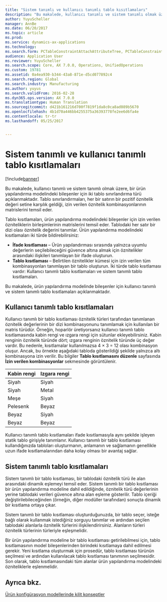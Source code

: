 ```yaml
---
title: "Sistem tanımlı ve kullanıcı tanımlı tablo kısıtlamaları"
description: "Bu makalede, kullanıcı tanımlı ve sistem tanımlı olmak üzere, bir ürün yapılandırma modelindeki bileşenler için iki tablo sınırlandırma türü açıklanmaktadır. Tablo sınırlandırmaları, her bir satırın bir pozitif öznitelik değeri setine karşılık geldiği, izin verilen öznitelik kombinasyonlarının matrislerini temsil eder."
author: YuyuScheller
manager: AnnBe
ms.date: 06/20/2017
ms.topic: article
ms.prod: 
ms.service: dynamics-ax-applications
ms.technology: 
ms.search.form: PCTableConstraintAttachAttributeTree, PCTableConstraintColumnSystem, PCTableConstraintContentUserDef, PCTableConstraintDefinition, PCTableConstraintWizard
audience: Application User
ms.reviewer: YuyuScheller
ms.search.scope: Core, AX 7.0.0, Operations, UnifiedOperations
ms.custom: 19781
ms.assetid: 0a4ea930-b344-43a8-871e-d5cd077892c4
ms.search.region: Global
ms.search.industry: Manufacturing
ms.author: yuyus
ms.search.validFrom: 2016-02-28
ms.dyn365.ops.version: AX 7.0.0
ms.translationtype: Human Translation
ms.sourcegitcommit: d421b161216d700f7819f1da8c0ca8ad089b5670
ms.openlocfilehash: 4b1d70a446bb4255375a36393778fe2ee6d6fa4e
ms.contentlocale: tr-tr
ms.lasthandoff: 05/25/2017


---
```


# <a name="system-defined-and-user-defined-table-constraints"></a>Sistem tanımlı ve kullanıcı tanımlı tablo kısıtlamaları

[!include[banner](../includes/banner.md)]


Bu makalede, kullanıcı tanımlı ve sistem tanımlı olmak üzere, bir ürün yapılandırma modelindeki bileşenler için iki tablo sınırlandırma türü açıklanmaktadır. Tablo sınırlandırmaları, her bir satırın bir pozitif öznitelik değeri setine karşılık geldiği, izin verilen öznitelik kombinasyonlarının matrislerini temsil eder.

Tablo kısıtlamaları, ürün yapılandırma modelindeki bileşenler için izin verilen özniteliklerin birleşimlerinin matrislerini temsil eder. Tablodaki her satır bir dizi olası öznitelik değerini tanımlar. Ürün yapılandırma modelindeki kısıtlamaları iki türde bildirebilirsiniz:

-   **İfade kısıtlaması** – Ürün yapılandırması sırasında yalnızca uyumlu değerlerin seçilebileceğini güvence altına almak için öznitelikler arasındaki ilişkileri tanımlayan bir ifade oluşturun.
-   **Tablo kısıtlaması** – Belirtilen öznitelikler kümesi için izin verilen tüm kombinasyonları tanımlayan bir tablo oluşturun. İki türde tablo kısıtlaması vardır: Kullanıcı tanımlı tablo kısıtlamaları ve sistem tanımlı tablo kısıtlamaları.

Bu makalede, ürün yapılandırma modelinde bileşenler için kullanıcı tanımlı ve sistem tanımlı tablo kısıtlamaları açıklanmaktadır.

## <a name="user-defined-table-constraints"></a>Kullanıcı tanımlı tablo kısıtlamaları
Kullanıcı tanımlı bir tablo kısıtlaması öznitelik türleri tarafından tanımlanan öznitelik değerlerinin bir dizi kombinasyonunu tanımlamak için kullanılan bir matris türüdür. Örneğin, hoparlör üretiyorsanız kullanıcı tanımlı tablo kısıtlamasında kabin rengi ve ızgara rengi için sütunlar ekleyebilirsiniz. Kabin renginin öznitelik türünde dört; ızgara renginin öznitelik türünde üç değer vardır. Bu nedenle, kısıtlamalar kullanılmazsa 4 × 3 = 12 olası kombinasyon oluşur. Ancak, bu örnekte aşağıdaki tabloda gösterildiği şekilde yalnızca altı kombinasyona izin verilir. Bu bilgiler **Tablo kısıtlamasını düzenle** sayfasında **İzin verilen kombinasyonlar** sekmesinde görüntülenir.

| Kabin rengi | Izgara rengi |
|----------------|-------------|
| Siyah          | Siyah       |
| Siyah          | Metal       |
| Meşe            | Siyah       |
| Pelesenk       | Beyaz       |
| Beyaz          | Siyah       |
| Beyaz          | Beyaz       |

Kullanıcı tanımlı tablo kısıtlamaları ifade kısıtlamasıyla aynı şekilde işleyen statik tablo girişiyle tanımlanır. Kullanıcı tanımlı bir tablo kısıtlaması kullandığınızda tabloları oluşturmanın, anlamanın ve sağlamanın genellikle uzun ifade kısıtlamalarından daha kolay olması bir avantaj sağlar.

## <a name="system-defined-table-constraints"></a>Sistem tanımlı tablo kısıtlamaları
Sistem tanımlı bir tablo kısıtlaması, bir tablodaki öznitelik türü ile alan arasındaki dinamik eşlemeyi temsil eder. Sistem tanımlı bir tablo kısıtlaması bir ürün yapılandırma modeline dahil edildiğinde, öznitelik türü değerlerinin yerine tablodaki verileri güvence altına alan eşleme gösterilir. Tablo içeriği değiştirilebileceğinden (örneğin, diğer modüller tarafından) sonuçta dinamik bir kısıtlama ortaya çıkar.  

Sistem tanımlı bir tablo kısıtlaması oluşturduğunuzda, bir tablo seçer, isteğe bağlı olarak kullanmak istediğiniz sorguyu tanımlar ve ardından seçilen tablodaki alanlarla öznitelik türlerini ilişkilendirirsiniz. Alanların türleri öznitelik türlerinin türleriyle eşleşmelidir.  

Bir ürün yapılandırma modeline bir tablo kısıtlaması getirilebilmesi için, tablo kısıtlamasının model bileşenlerinden birindeki kısıtlamaya dahil edilmesi gerekir. Yeni kısıtlama oluşturmak için prosedür, tablo kısıtlaması türünün seçilmesi ve ardından kullanılacak tablo kısıtlaması tanımının seçilmesidir. Son olarak, tablo kısıtlamasındaki tüm alanlar ürün yapılandırma modelindeki özniteliklerle eşlenmelidir.

<a name="see-also"></a>Ayrıca bkz.
--------

[Ürün konfigürasyon modellerinde kilit konseptler](product-configuration-models.md)




